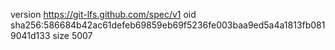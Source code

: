 version https://git-lfs.github.com/spec/v1
oid sha256:586684b42ac61defeb69859eb69f5236fe003baa9ed5a4a1813fb0819041d133
size 5007
